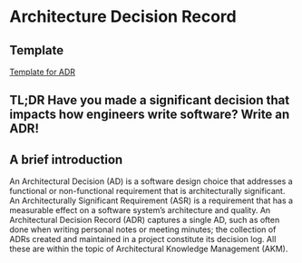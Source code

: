 # Architecture Decision Record

## Template

[Template for ADR](template.md)

## **TL;DR Have you made a significant decision that impacts how engineers write software? Write an ADR!**

## A brief introduction

An Architectural Decision (AD) is a software design choice that addresses a functional or non-functional requirement
that is architecturally significant. An Architecturally Significant Requirement (ASR) is a requirement that has a
measurable effect on a software system’s architecture and quality. An Architectural Decision Record (ADR) captures a
single AD, such as often done when writing personal notes or meeting minutes; the collection of ADRs created and
maintained in a project constitute its decision log. All these are within the topic of Architectural Knowledge
Management (AKM).

